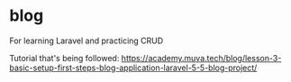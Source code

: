 # blog
For learning Laravel and practicing CRUD

Tutorial that's being followed: https://academy.muva.tech/blog/lesson-3-basic-setup-first-steps-blog-application-laravel-5-5-blog-project/